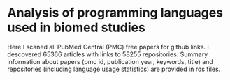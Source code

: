 # Analysis of programming languages used in biomed studies
Here I scaned all PubMed Central (PMC) free papers for github links. I descovered 65366 articles with links to 58255 repositories. Summary information about papers (pmc id, publication year, keywords, title) and repositories (including language usage statistics) are provided in rds files.
